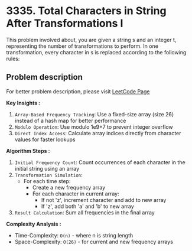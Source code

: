 # 3335. Total Characters in String After Transformations I

This problem involved about, you are given a string s and an integer t, representing the number of transformations to perform. In one transformation, every character in s is replaced according to the following rules:

## Problem description

For better problem description, please visit [LeetCode Page](https://leetcode.com/problems/total-characters-in-string-after-transformations-i/description)

**Key Insights :**<br/>

1. `Array-Based Frequency Tracking`: Use a fixed-size array (size 26) instead of a hash map for better performance
2. `Modulo Operation`: Use modulo 1e9+7 to prevent integer overflow
3. `Direct Index Access`: Calculate array indices directly from character values for faster lookups

**Algorithm Steps :**<br/>

1. `Initial Frequency Count`: Count occurrences of each character in the initial string using an array
2. `Transformation Simulation`:
    - For each time step:
        - Create a new frequency array
        - For each character in current array:
            - If not 'z', increment character and add to new array
            - If 'z', add both 'a' and 'b' to new array
3. `Result Calculation`: Sum all frequencies in the final array

**Complexity Analysis :**<br/>

-   Time-Complexity: `O(n)` - where n is string length
-   Space-Complexity: `O(26)` - for current and new frequency arrays

